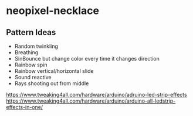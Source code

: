 # neopixel-necklace

## Pattern Ideas
- Random twinkling
- Breathing
- SinBounce but change color every time it changes direction
- Rainbow spin
- Rainbow vertical/horizontal slide
- Sound reactive
- Rays shooting out from middle

https://www.tweaking4all.com/hardware/arduino/adruino-led-strip-effects
https://www.tweaking4all.com/hardware/arduino/arduino-all-ledstrip-effects-in-one/
